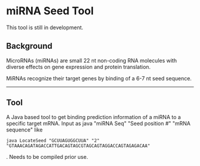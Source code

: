 # miRNA Seed Tool

This tool is still in development.

## Background

MicroRNAs (miRNAs) are small 22 nt non-coding RNA molecules with diverse effects on gene expression and protein translation.

MiRNAs recognize their target genes by binding of a 6-7 nt seed sequence.

---



## Tool 

A Java based tool to get binding prediction information of a miRNA to a specific target mRNA.
Input as java "miRNA Seq" "Seed position #" "mRNA sequence"
like

````shell
java LocateSeed "GCUUAGUGGCUUA" "2" "GTAAACAGATAGACCATTGACAGTAGCGTAGCAGTAGGACCAGTAGAGACAA"
````

. Needs to be compiled prior use. 

